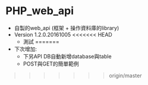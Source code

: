 # PHP_web_api
* 自製的web_api (框架 + 操作資料庫的library)
* Version 1.2.0.20161005
<<<<<<< HEAD
  - 測試
=======
* 下次增加: 
  - 下另API DB自動新增database與table
  - POST與GET的簡單範例
           
>>>>>>> origin/master

